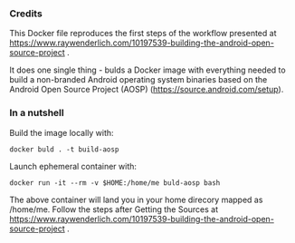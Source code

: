 ### Credits ###

This Docker file reproduces the first steps of the workflow presented at https://www.raywenderlich.com/10197539-building-the-android-open-source-project .

It does one single thing - bulds a Docker image with everything needed to build a non-branded Android operating system binaries based on the Android Open Source Project (AOSP) (https://source.android.com/setup).

### In a nutshell ###

Build the image locally with:

```
docker buld . -t build-aosp
```
Launch ephemeral container with:

```
docker run -it --rm -v $HOME:/home/me buld-aosp bash
```

The above container will land you in your home direcory mapped as /home/me. Follow the steps after Getting the Sources at https://www.raywenderlich.com/10197539-building-the-android-open-source-project . 
